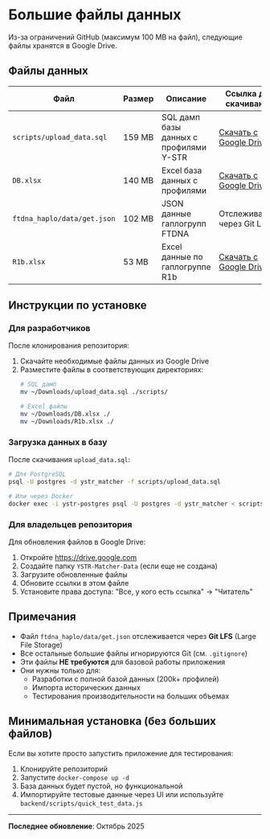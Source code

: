 # Большие файлы данных

Из-за ограничений GitHub (максимум 100 MB на файл), следующие файлы хранятся в Google Drive.

## Файлы данных

| Файл | Размер | Описание | Ссылка для скачивания |
|------|--------|----------|----------------------|
| `scripts/upload_data.sql` | 159 MB | SQL дамп базы данных с профилями Y-STR | [Скачать с Google Drive](#) |
| `DB.xlsx` | 140 MB | Excel база данных с профилями | [Скачать с Google Drive](#) |
| `ftdna_haplo/data/get.json` | 102 MB | JSON данные гаплогрупп FTDNA | Отслеживается через Git LFS |
| `R1b.xlsx` | 53 MB | Excel данные по гаплогруппе R1b | [Скачать с Google Drive](#) |

## Инструкции по установке

### Для разработчиков

После клонирования репозитория:

1. Скачайте необходимые файлы данных из Google Drive
2. Разместите файлы в соответствующих директориях:
   ```bash
   # SQL дамп
   mv ~/Downloads/upload_data.sql ./scripts/

   # Excel файлы
   mv ~/Downloads/DB.xlsx ./
   mv ~/Downloads/R1b.xlsx ./
   ```

### Загрузка данных в базу

После скачивания `upload_data.sql`:

```bash
# Для PostgreSQL
psql -U postgres -d ystr_matcher -f scripts/upload_data.sql

# Или через Docker
docker exec -i ystr-postgres psql -U postgres -d ystr_matcher < scripts/upload_data.sql
```

### Для владельцев репозитория

Для обновления файлов в Google Drive:

1. Откройте https://drive.google.com
2. Создайте папку `YSTR-Matcher-Data` (если еще не создана)
3. Загрузите обновленные файлы
4. Обновите ссылки в этом файле
5. Установите права доступа: "Все, у кого есть ссылка" → "Читатель"

## Примечания

- Файл `ftdna_haplo/data/get.json` отслеживается через **Git LFS** (Large File Storage)
- Все остальные большие файлы игнорируются Git (см. `.gitignore`)
- Эти файлы **НЕ требуются** для базовой работы приложения
- Они нужны только для:
  - Разработки с полной базой данных (200k+ профилей)
  - Импорта исторических данных
  - Тестирования производительности на больших объемах

## Минимальная установка (без больших файлов)

Если вы хотите просто запустить приложение для тестирования:

1. Клонируйте репозиторий
2. Запустите `docker-compose up -d`
3. База данных будет пустой, но функциональной
4. Импортируйте тестовые данные через UI или используйте `backend/scripts/quick_test_data.js`

---

**Последнее обновление**: Октябрь 2025
